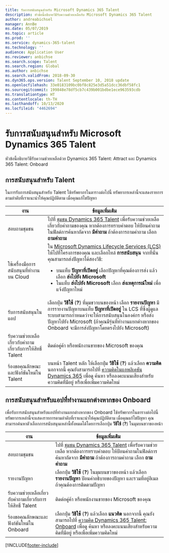 ```yaml
---
title: รับการสนับสนุนสำหรับ Microsoft Dynamics 365 Talent
description: หัวข้อนี้อธิบายวิธีรับความช่วยเหลือกับ Microsoft Dynamics 365 Talent
author: andreabichsel
manager: AnnBe
ms.date: 05/07/2019
ms.topic: article
ms.prod: ''
ms.service: dynamics-365-talent
ms.technology: ''
audience: Application User
ms.reviewer: anbichse
ms.search.scope: Talent
ms.search.region: Global
ms.author: anbichse
ms.search.validFrom: 2018-09-30
ms.dyn365.ops.version: Talent September 10, 2018 update
ms.openlocfilehash: 33e0183109bc0bf8c825e3d5a51dcc36dbf58fc1
ms.sourcegitcommit: 199848e78df5cb7c439b001bdbe1ece963593cdb
ms.translationtype: HT
ms.contentlocale: th-TH
ms.lasthandoff: 10/13/2020
ms.locfileid: "4462694"
---
```

# <a name="get-support-for-microsoft-dynamics-365-talent"></a>รับการสนับสนุนสำหรับ Microsoft Dynamics 365 Talent

หัวข้อนี้อธิบายวิธีรับความช่วยเหลือด้วย Dynamics 365 Talent: Attract และ Dynamics 365 Talent: Onboard

## <a name="support-for-talent"></a>การสนับสนุนสำหรับ Talent

ในการรับการสนับสนุนสำหรับ Talent ใช้ทรัพยากรในตารางต่อไปนี้ ทรัพยากรเหล่านี้จะแสดงรายการตามลำดับที่เราแนะนำให้คุณปฏิบัติตาม เมื่อคุณแก้ไขปัญหา

| งาน | ข้อมูลเพิ่มเติม |
|------|------------------|
| สอบถามชุมชน | ไปที่ [ชุมชน Dynamics 365 Talent](https://community.dynamics.com/365/talent) เพื่อรับความช่วยเหลือเกี่ยวกับคำถามของคุณ หากต้องการทราบคำตอบ ให้ป้อนคำถามในฟิลด์การค้นหาถัดจาก **มีคำถาม** ถ้าต้องการถามคำถาม เลือก **ถามคำถาม** |
| ใช้เครื่องมือการสนับสนุนที่ทำงานบน Cloud | ใน [Microsoft Dynamics Lifecycle Services (LCS)](https://lcs.dynamics.com/) ให้ไปที่โครงการของคุณ และเลือกไทล์ **การสนับสนุน** จากที่นั่น คุณสามารถส่งปัญหาได้สองวิธี:<ul><li>บนแท็บ **ปัญหาที่เปิดอยู่** เลือกปัญหาที่คุณต้องการส่ง แล้วเลือก **ส่งไปยัง Microsoft**</li><li>ในแท็บ **ส่งไปยัง Microsoft** เลือก **ส่งเหตุการณ์ใหม่** เพื่อแจ้งปัญหาใหม่</li></ul> |
| รับการสนับสนุนในแอป | เลือกปุ่ม **วิธีใช้** (**?**) ที่มุมขวาบนของหน้า เลือก **รายงานปัญหา** มีการรายงานปัญหาบนแท็บ **ปัญหาที่เปิดอยู่** ใน LCS ที่ซึ่งผู้ดูแลระบบสามารถกำหนดว่าจะให้การสนับสนุนในองค์กร หรือส่งปัญหาไปยัง Microsoft (ถ้าคุณมีรุ่นที่ทำงานแยกต่างหากของ Onboard จะมีการส่งปัญหาโดยตรงไปยัง Microsoft) |
| รับความช่วยเหลือเกี่ยวกับคำถามเกี่ยวกับการให้สิทธิ์ Talent | ติดต่อคู่ค้า หรือพนักงานขายของ Microsoft ของคุณ |
| ร้องขอคุณลักษณะและฟังก์ชันใหม่ใน Talent | บนหน้า Talent หลัก ให้เลือกปุ่ม **วิธีใช้** (**?**) แล้วเลือก **ความคิด** นอกจากนี้ คุณยังสามารถไปที่ [ความคิดในแอพลิเคชัน Dynamics 365](https://experience.dynamics.com/ideas/) เพื่อดู ค้นหา หรือลงคะแนนเสียงสำหรับความคิดที่มีอยู่ หรือเพื่อเพิ่มความคิดใหม่ |

## <a name="support-for-the-onboard-stand-alone-app"></a>การสนับสนุนสำหรับแอปที่ทำงานแยกต่างหากของ Onboard

เพื่อรับการสนับสนุนสำหรับแอปที่ทำงานแยกต่างหากของ Onboard ใช้ทรัพยากรในตารางต่อไปนี้ ทรัพยากรเหล่านี้จะแสดงรายการตามลำดับที่เราแนะนำให้คุณปฏิบัติตาม เมื่อคุณแก้ไขปัญหา คุณสามารถค้นหาตัวเลือกการสนับสนุนเหล่านี้ทั้งหมดได้โดยการเลือกปุ่ม **วิธีใช้** (**?**) ในมุมบนขวาของหน้า

| งาน | ข้อมูลเพิ่มเติม |
|------|------------------|
| สอบถามชุมชน | ไปที่ [ชุมชน Dynamics 365 Talent](https://community.dynamics.com/365/talent) เพื่อรับความช่วยเหลือ หากต้องการทราบคำตอบ ให้ป้อนคำถามในฟิลด์การค้นหาถัดจาก **มีคำถาม** ถ้าต้องการถามคำถาม เลือก **ถามคำถาม** |
| รายงานปัญหา | เลือกปุ่ม **วิธีใช้** (**?**) ในมุมบนขวาของหน้า แล้วเลือก **รายงานปัญหา** ป้อนคำอธิบายของปัญหา และรวมที่อยู่อีเมล ถ้าคุณต้องการติดตามปัญหา |
| รับความช่วยเหลือเกี่ยวกับคำถามเกี่ยวกับการให้สิทธิ์ Talent | ติดต่อคู่ค้า หรือพนักงานขายของ Microsoft ของคุณ |
| ร้องขอคุณลักษณะและฟังก์ชันใหม่ใน Onboard | เลือกปุ่ม **วิธีใช้** (**?**) แล้วเลือก **แนวคิด** นอกจากนี้ คุณยังสามารถไปที่ [ความคิด Dynamics 365 Talent: Onboard](https://experience.dynamics.com/ideas/categories/?forum=569a7fb2-8327-e911-a95a-000d3a4f3883&forumName=Dynamics%20365%20for%20Talent%3A%20Onboard) เพื่อดู ค้นหา หรือลงคะแนนเสียงสำหรับความคิดที่มีอยู่ หรือเพื่อเพิ่มความคิดใหม่ |


[!INCLUDE[footer-include](../includes/footer-banner.md)]